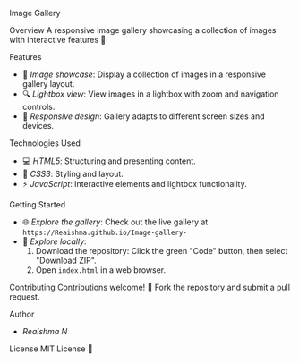 

Image Gallery

Overview
A responsive image gallery showcasing a collection of images with interactive features 📸

Features
- 🌟 *Image showcase*: Display a collection of images in a responsive gallery layout.
- 🔍 *Lightbox view*: View images in a lightbox with zoom and navigation controls.
- 📱 *Responsive design*: Gallery adapts to different screen sizes and devices.

Technologies Used
- 💻 *HTML5*: Structuring and presenting content.
- 🎨 *CSS3*: Styling and layout.
- ⚡️ *JavaScript*: Interactive elements and lightbox functionality.

Getting Started
- 🌐 *Explore the gallery*: Check out the live gallery at `https://Reaishma.github.io/Image-gallery-`
- 📁 *Explore locally*:
    1. Download the repository: Click the green "Code" button, then select "Download ZIP".
    2. Open `index.html` in a web browser.

Contributing
Contributions welcome! 🌟 Fork the repository and submit a pull request.

Author
- *Reaishma N*

License
MIT License 📄


